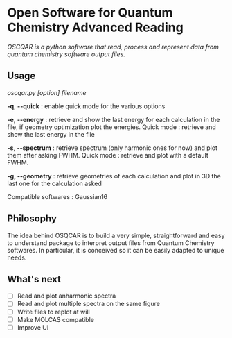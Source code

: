 # Open Software for Quantum Chemistry Advanced Reading

*OSCQAR is a python software that read, process and represent data from quantum chemistry software output files.*

## Usage

*oscqar.py [option] filename*

**-q**, **--quick** : enable quick mode for the various options

**-e**, **--energy** : retrieve and show the last energy for each calculation in the file, if geometry optimization plot the energies. Quick mode : retrieve and show the last energy in the file

**-s**, **--spectrum** : retrieve spectrum (only harmonic ones for now) and plot them after asking FWHM. Quick mode : retrieve and plot with a default FWHM.

**-g, --geometry** : retrieve geometries of each calculation and plot in 3D the last one for the calculation asked

Compatible softwares : Gaussian16

## Philosophy

The idea behind OSQCAR is to build a very simple, straightforward and easy to understand package to interpret output files from Quantum Chemistry softwares. In particular, it is conceived so it can be easily adapted to unique needs.

## What's next

- [ ] Read and plot anharmonic spectra 
- [ ] Read and plot multiple spectra on the same figure
- [ ] Write files to replot at will
- [ ] Make MOLCAS compatible
- [ ] Improve UI
